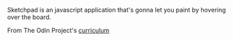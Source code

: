 Sketchpad is an javascript application that's gonna let you paint by hovering over the board.

From The Odin Project's [curriculum](http://www.theodinproject.com/courses/web-development-101/lessons/javascript-and-jquery?ref=lc-pb)
